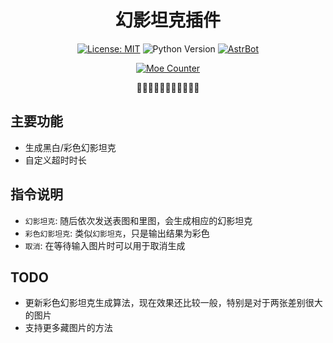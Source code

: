 
<div align="center">

# 幻影坦克插件

[![License: MIT](https://img.shields.io/badge/License-MIT-green.svg)](https://opensource.org/licenses/MIT)
![Python Version](https://img.shields.io/badge/Python-3.10%2B-blue)
[![AstrBot](https://img.shields.io/badge/AstrBot-3.4%2B-orange.svg)](https://github.com/Soulter/AstrBot)

</div>

<div align="center">

[![Moe Counter](https://count.getloli.com/get/@MirageTank?theme=minecraft&padding=5&offset=0&align=top&scale=1&pixelated=1&darkmode=auto)](https://github.com/Yuzi-Liang/astrbot_plugin_mirage_tank)

</div>

<div align="center">

🔨🔨🔨🔨🔨🔨🔨🔨🔨🔨🔨

</div>

## 主要功能
- 生成黑白/彩色幻影坦克
- 自定义超时时长

## 指令说明

- `幻影坦克`: 随后依次发送表图和里图，会生成相应的幻影坦克
- `彩色幻影坦克`: 类似`幻影坦克`，只是输出结果为彩色
- `取消`: 在等待输入图片时可以用于取消生成

## TODO
- 更新彩色幻影坦克生成算法，现在效果还比较一般，特别是对于两张差别很大的图片
- 支持更多藏图片的方法